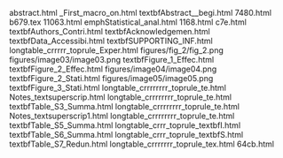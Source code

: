 abstract.html
_First_macro_on.html
textbfAbstract__begi.html
7480.html
b679.tex
11063.html
emphStatistical_anal.html
1168.html
c7e.html
textbfAuthors_Contri.html
textbfAcknowledgemen.html
textbfData_Accessibi.html
textbfSUPPORTING_INF.html
longtable_crrrrr_toprule_Exper.html
figures/fig_2/fig_2.png
figures/image03/image03.png
textbfFigure_1_Effec.html
textbfFigure_2_Effec.html
figures/image04/image04.png
textbfFigure_2_Stati.html
figures/image05/image05.png
textbfFigure_3_Stati.html
longtable_crrrrrrrr_toprule_te.html
Notes_textsuperscrip.html
longtable_crrrrrrrr_toprule_te.html
textbfTable_S3_Summa.html
longtable_crrrrrrrr_toprule_te.html
Notes_textsuperscrip1.html
longtable_crrrrrrrr_toprule_te.html
textbfTable_S5_Summa.html
longtable_crrr_toprule_textbfI.html
textbfTable_S6_Summa.html
longtable_crrr_toprule_textbfS.html
textbfTable_S7_Redun.html
longtable_crrrrrrr_toprule_tex.html
64cb.html
